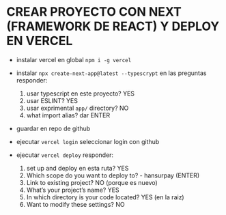 # CREAR PROYECTO CON NEXT (FRAMEWORK DE REACT) Y DEPLOY EN VERCEL 
- instalar vercel en global `npm i -g vercel`
- instalar `npx create-next-app@latest --typescrypt`
    en las preguntas responder:
    1. usar typescript en este proyecto? YES
    2. usar ESLINT? YES
    3. usar exprimental `app/` directory? NO
    4. what import alias? dar ENTER

- guardar en repo de github

- ejecutar `vercel login`
    seleccionar login con github

- ejecutar `vercel deploy`
    responder:
    1. set up and deploy en esta ruta? YES
    2. Which scope do you want to deploy to? - hansurpay (ENTER)
    3. Link to existing project? NO (porque es nuevo)
    4. What’s your project’s name? YES
    5. In which directory is your code located? YES (en la raiz)
    6. Want to modify these settings? NO
